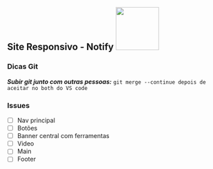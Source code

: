 <nav>
  <h1>Site Responsivo - Notify  <img src="https://ftp.mastertech.com.br/Nginx-Fancyindex-Theme/Nginx-Fancyindex-Theme-light/estacao-logo.png"  width="100"  /></h1>
</nav>

<h3>Dicas Git</h3>

**_Subir git junto com outras pessoas:_** `git merge --continue depois de aceitar no both do VS code`

<h3>Issues</h3>

- [ ] Nav principal
- [ ] Botões
- [ ] Banner central com ferramentas
- [ ] Video 
- [ ] Main
- [ ] Footer
